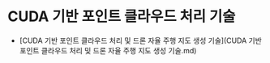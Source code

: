 # CUDA 기반 포인트 클라우드 처리 기술
- [CUDA 기반 포인트 클라우드 처리 및 드론 자율 주행 지도 생성 기술](CUDA 기반 포인트 클라우드 처리 및 드론 자율 주행 지도 생성 기술.md)
